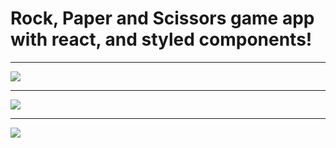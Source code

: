 # Rock, Paper and Scissors game app with react, and styled components!

***
![](../client/images/desktop.PNG)

***
![](../client/images/mobile.PNG)

***

![](../client/images/Mobile2.PNG)

